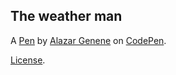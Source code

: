 The weather  man
----------------


A [Pen](https://codepen.io/amgenene433/pen/RgEoLM) by [Alazar Genene](http://codepen.io/amgenene433) on [CodePen](http://codepen.io/).

[License](https://codepen.io/amgenene433/pen/RgEoLM/license).